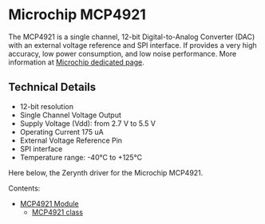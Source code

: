 # Microchip MCP4921

The MCP4921 is a single channel, 12-bit Digital-to-Analog Converter (DAC) with an external voltage reference and SPI interface. If provides a very high accuracy, low power consumption, and low noise performance.
More information at [Microchip dedicated page](http://www.microchip.com/wwwproducts/en/MCP4921).

## Technical Details


* 12-bit resolution
* Single Channel Voltage Output
* Supply Voltage (Vdd): from 2.7 V to 5.5 V
* Operating Current 175 uA
* External Voltage Reference Pin
* SPI interface
* Temperature range: -40°C to +125°C

Here below, the Zerynth driver for the Microchip MCP4921.

Contents:


* [MCP4921 Module](/latest/reference/libs/microchip/mcp4921/docs/mcp4921/)
    * [MCP4921 class](/latest/reference/libs/microchip/mcp4921/docs/mcp4921/#mcp4921-class)
<!--stackedit_data:
eyJoaXN0b3J5IjpbLTIyMjY0MzkwMV19
-->